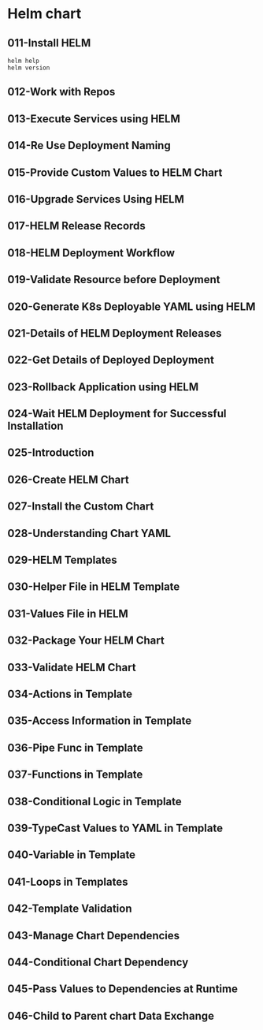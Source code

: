 # Helm chart


## 011-Install HELM
    helm help
    helm version
## 012-Work with Repos
## 013-Execute Services using HELM
## 014-Re Use Deployment Naming
## 015-Provide Custom Values to HELM Chart
## 016-Upgrade Services Using HELM
## 017-HELM Release Records
## 018-HELM Deployment Workflow
## 019-Validate Resource before Deployment
## 020-Generate K8s Deployable YAML using HELM
## 021-Details of HELM Deployment Releases
## 022-Get Details of Deployed Deployment
## 023-Rollback Application using HELM
## 024-Wait HELM Deployment for Successful Installation
## 025-Introduction
## 026-Create HELM Chart
## 027-Install the Custom Chart
## 028-Understanding Chart YAML
## 029-HELM Templates
## 030-Helper File in HELM Template
## 031-Values File in HELM
## 032-Package Your HELM Chart
## 033-Validate HELM Chart
## 034-Actions in Template
## 035-Access Information in Template
## 036-Pipe Func in Template
## 037-Functions in Template
## 038-Conditional Logic in Template
## 039-TypeCast Values to YAML in Template
## 040-Variable in Template
## 041-Loops in Templates
## 042-Template Validation
## 043-Manage Chart Dependencies
## 044-Conditional Chart Dependency
## 045-Pass Values to Dependencies at Runtime
## 046-Child to Parent chart Data Exchange
 